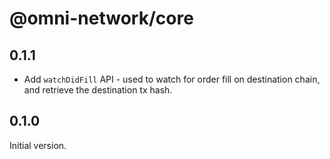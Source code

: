 # @omni-network/core

## 0.1.1

- Add `watchDidFill` API - used to watch for order fill on destination chain, and retrieve the destination tx hash.

## 0.1.0

Initial version.
